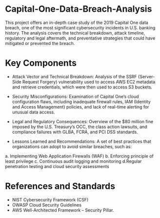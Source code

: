 # Capital-One-Data-Breach-Analysis
This project offers an in-depth case study of the 2019 Capital One data breach, one of the most significant cybersecurity incidents in U.S. banking history. The analysis covers the technical breakdown, attack timeline, regulatory and legal aftermath, and preventative strategies that could have mitigated or prevented the breach.

# Key Components
- Attack Vector and Technical Breakdown:
Analysis of the SSRF (Server-Side Request Forgery) vulnerability used to access AWS EC2 metadata and retrieve credentials, which were then used to access S3 buckets.

- Security Misconfigurations:
Examination of Capital One’s cloud configuration flaws, including inadequate firewall rules, IAM (Identity and Access Management) policies, and lack of real-time alerting for unusual data access.

- Legal and Regulatory Consequences:
Overview of the $80 million fine imposed by the U.S. Treasury’s OCC, the class action lawsuits, and compliance failures with GLBA, FCRA, and PCI DSS standards.

- Lessons Learned and Recommendations:
A set of best practices that organizations can adopt to avoid similar breaches, such as:

a. Implementing Web Application Firewalls (WAF)
b. Enforcing principle of least privilege
c. Continuous audit logging and monitoring
d.Regular penetration testing and cloud security assessments

# References and Standards
- NIST Cybersecurity Framework (CSF)
- OWASP Cloud Security Guidelines
- AWS Well-Architected Framework – Security Pillar.
